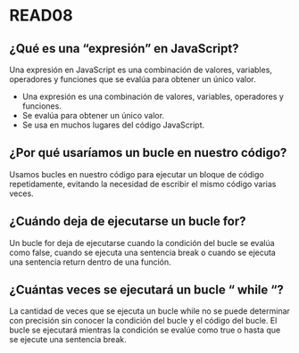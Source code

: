 # READ08

## ¿Qué es una “expresión” en JavaScript?

Una expresión en JavaScript es una combinación de valores, variables, operadores y funciones que se evalúa para obtener un único valor.
- Una expresión es una combinación de valores, variables, operadores y funciones.
- Se evalúa para obtener un único valor.
- Se usa en muchos lugares del código JavaScript.

## ¿Por qué usaríamos un bucle en nuestro código?

Usamos bucles en nuestro código para ejecutar un bloque de código repetidamente, evitando la necesidad de escribir el mismo código varias veces.

## ¿Cuándo deja de ejecutarse un bucle for?

Un bucle for deja de ejecutarse cuando la condición del bucle se evalúa como false, cuando se ejecuta una sentencia break o cuando se ejecuta una sentencia return dentro de una función.

## ¿Cuántas veces se ejecutará un bucle “ while “?

La cantidad de veces que se ejecuta un bucle while no se puede determinar con precisión sin conocer la condición del bucle y el código del bucle. El bucle se ejecutará mientras la condición se evalúe como true o hasta que se ejecute una sentencia break.